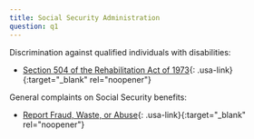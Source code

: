 ```yaml
---
title: Social Security Administration
question: q1
---
```


Discrimination against qualified individuals with disabilities:

- [Section 504 of the Rehabilitation Act of 1973](https://www.ssa.gov/OP_Home/hallex/I-03/I-3-0-88.html){: .usa-link}{:target="_blank" rel="noopener"}

General complaints on Social Security benefits:

- [Report Fraud, Waste, or Abuse](https://secure.ssa.gov/pfrf/home){: .usa-link}{:target="_blank" rel="noopener"}